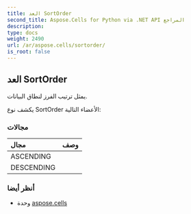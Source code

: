 ```yaml
---
title: العد SortOrder
second_title: Aspose.Cells for Python via .NET API المراجع
description:
type: docs
weight: 2490
url: /ar/aspose.cells/sortorder/
is_root: false
---
```

##  العد SortOrder
يمثل ترتيب الفرز لنطاق البيانات.



يكشف نوع SortOrder الأعضاء التالية:

###  مجالات
| مجال| وصف|
| :- | :- |
| ASCENDING |  |
| DESCENDING |  |



###  أنظر أيضا
* وحدة [aspose.cells](..)
